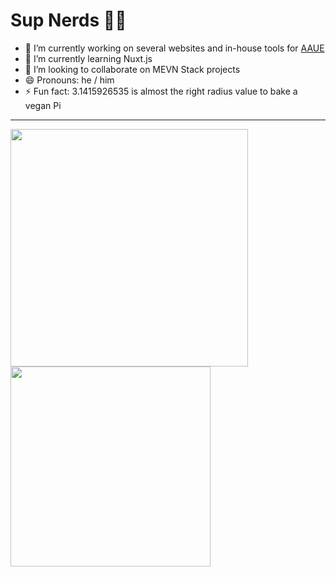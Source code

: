 # Sup Nerds 👨‍💻

- 🔭 I’m currently working on several websites and in-house tools for [AAUE](https://aaue.pt/)
- 🌱 I’m currently learning Nuxt.js
- 👯 I’m looking to collaborate on MEVN Stack projects
- 😄 Pronouns: he / him
- ⚡ Fun fact: 3.1415926535 is almost the right radius value to bake a vegan Pi

<hr>

<a href="https://github.com/anuraghazra/github-readme-stats" >
  <img align="center" width="380px" margin-right="100px" src="https://github-readme-stats.vercel.app/api?username=MrValraven&show_icons=true&theme=tokyonight" />
</a>
<a href="https://github.com/anuraghazra/convoychat">
  <img align="center" width="320px" src="https://github-readme-stats.vercel.app/api/top-langs/?username=MrValraven&layout=compact&theme=tokyonight" />
</a>
